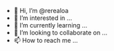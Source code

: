 - 👋 Hi, I’m @rerealoa
- 👀 I’m interested in ...
- 🌱 I’m currently learning ...
- 💞️ I’m looking to collaborate on ...
- 📫 How to reach me ...

<!---
rerealoa/rerealoa is a ✨ special ✨ repository because its `README.md` (this file) appears on your GitHub profile.
You can click the Preview link to take a look at your changes.
--->
